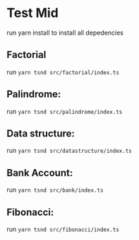 # Test Mid

run yarn install to install all depedencies

## Factorial
run `yarn tsnd src/factorial/index.ts`

## Palindrome:
run `yarn tsnd src/palindrome/index.ts`

## Data structure:
run `yarn tsnd src/datastructure/index.ts`

## Bank Account:
run `yarn tsnd src/bank/index.ts`

## Fibonacci:
run `yarn tsnd src/fibonacci/index.ts`
